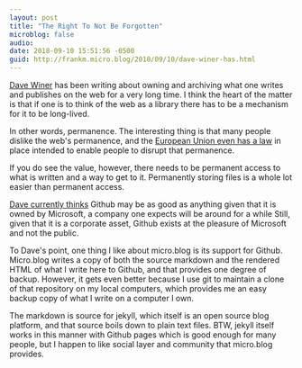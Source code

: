 ```yaml
---
layout: post
title: "The Right To Not Be Forgotten"
microblog: false
audio: 
date: 2018-09-10 15:51:56 -0500
guid: http://frankm.micro.blog/2018/09/10/dave-winer-has.html
---
```

[Dave Winer](http://scripting.com) has been writing about owning and archiving what one writes and publishes on the web for a very long time. I think the heart of the matter is that if one is to think of the web as a library there has to be a mechanism for it to be long-lived. 

In other words, permanence. The interesting thing is that many people dislike the web's permanence, and the [European Union even has a law](https://en.wikipedia.org/wiki/Right_to_be_forgotten) in place intended to enable people to disrupt that permanence. 

If you do see the value, however, there needs to be permanent access to what is written and a way to get to it. Permanently storing files is a whole lot easier than permanent access. 

[Dave currently thinks](http://scripting.com/2018/09/10/161928.html) Github may be as good as anything given that it is owned by Microsoft, a company one expects will be around for a while Still, given that it is a corporate asset, Github exists at the pleasure of Microsoft and not the public. 

To Dave's point, one thing I like about micro.blog is its support for Github. Micro.blog writes a copy of both the source markdown and the rendered HTML of what I write here to Github, and that provides one degree of backup. However, it gets even better because I use git to maintain a clone of that repository on my local computers, which provides me an easy backup copy of what I write on a computer I own. 

The markdown is source for jekyll, which itself is an open source blog platform, and that source boils down to plain text files. BTW, jekyll itself works in this manner with Github pages which is good enough for many people, but I happen to like social layer and community that micro.blog provides.
